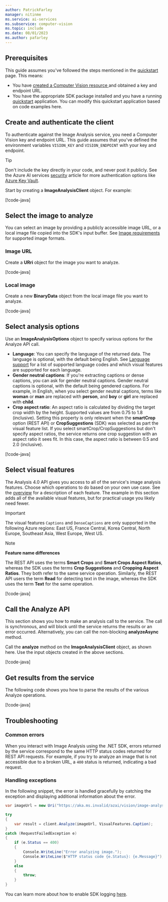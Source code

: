 ```yaml
---
author: PatrickFarley
manager: nitinme
ms.service: ai-services
ms.subservice: computer-vision
ms.topic: include
ms.date: 08/01/2023
ms.author: pafarley
---
```


## Prerequisites

This guide assumes you've followed the steps mentioned in the [quickstart](/azure/ai-services/computer-vision/quickstarts-sdk/image-analysis-client-library-40) page. This means:

* You have <a href="https://portal.azure.com/#create/Microsoft.CognitiveServicesComputerVision"  title="created a Computer Vision resource"  target="_blank">created a Computer Vision resource </a> and obtained a key and endpoint URL.
* You have the appropriate SDK package installed and you have a running [quickstart](/azure/ai-services/computer-vision/quickstarts-sdk/image-analysis-client-library-40) application. You can modify this quickstart application based on code examples here.

## Create and authenticate the client

To authenticate against the Image Analysis service, you need a Computer Vision key and endpoint URL. This guide assumes that you've defined the environment variables `VISION_KEY` and `VISION_ENDPOINT` with your key and endpoint.

> [!TIP]
> Don't include the key directly in your code, and never post it publicly. See the Azure AI services [security](/azure/ai-services/security-features) article for more authentication options like [Azure Key Vault](/azure/ai-services/use-key-vault). 

Start by creating a **ImageAnalysisClient** object. For example:

[!code-java[](~/cognitive-services-quickstart-code/dotnet/ComputerVision/4-0/image-analysis-quickstart/HowTo.cs?name=snippet_client)]


## Select the image to analyze

You can select an image by providing a publicly accessible image URL, or a local image file copied into the SDK's input buffer. See [Image requirements](../../overview-image-analysis.md?tabs=4-0#image-requirements) for supported image formats.

### Image URL

Create a **URri** object for the image you want to analyze.

[!code-java[](~/cognitive-services-quickstart-code/dotnet/ComputerVision/4-0/image-analysis-quickstart/HowTo.cs?name=snippet_url)]


### Local image

Create a new **BinaryData** object from the local image file you want to analyze. 

[!code-java[](~/cognitive-services-quickstart-code/dotnet/ComputerVision/4-0/image-analysis-quickstart/HowTo.cs?name=snippet_file)]


## Select analysis options

Use an **ImageAnalysisOptions** object to specify various options for the Analyze API call. <!-- these options only apply when you're using the standard (not custom) model-->

- **Language**: You can specify the language of the returned data. The language is optional, with the default being English. See [Language support](https://aka.ms/cv-languages) for a list of supported language codes and which visual features are supported for each language. 
- **Gender neutral captions**: If you're extracting captions or dense captions, you can ask for gender neutral captions. Gender neutral captions is optional, with the default being gendered captions. For example, in English, when you select gender neutral captions, terms like **woman** or **man** are replaced with **person**, and **boy** or **girl** are replaced with **child**. 
- **Crop aspect ratio**: An aspect ratio is calculated by dividing the target crop width by the height. Supported values are from 0.75 to 1.8 (inclusive). Setting this property is only relevant when the **smartCrop** option (REST API) or **CropSuggestions** (SDK) was selected as part the visual feature list. If you select smartCrop/CropSuggestions but don't specify aspect ratios, the service returns one crop suggestion with an aspect ratio it sees fit. In this case, the aspect ratio is between 0.5 and 2.0 (inclusive).


[!code-java[](~/cognitive-services-quickstart-code/dotnet/ComputerVision/4-0/image-analysis-quickstart/HowTo.cs?name=snippet_options)]


## Select visual features

The Analysis 4.0 API gives you access to all of the service's image analysis features. Choose which operations to do based on your own use case. See the [overview](/azure/ai-services/computer-vision/overview-image-analysis) for a description of each feature. The example in this section adds all of the available visual features, but for practical usage you likely need fewer.

> [!IMPORTANT]
> The visual features `Captions` and `DenseCaptions` are only supported in the following Azure regions: East US, France Central, Korea Central, North Europe, Southeast Asia, West Europe, West US.

> [!NOTE]
> **Feature name differences**
>
> The REST API uses the terms **Smart Crops** and **Smart Crops Aspect Ratios**, whereas the SDK uses the terms **Crop Suggestions** and **Cropping Aspect Ratios**. They both refer to the same service operation. Similarly, the REST API users the term **Read** for detecting text in the image, whereas the SDK uses the term **Text** for the same operation.

[!code-java[](~/cognitive-services-quickstart-code/dotnet/ComputerVision/4-0/image-analysis-quickstart/HowTo.cs?name=snippet_features)]

<!--
### Set model name when using a custom model

You can also do image analysis with a custom trained model. To create and train a model, see [Create a custom Image Analysis model](/azure/ai-services/computer-vision/how-to/model-customization). Once your model is trained, all you need is the model's name. You don't need to specify visual features if you use a custom model.


To use a custom model, create the [ImageAnalysisOptions](/dotnet/api/azure.ai.vision.imageanalysis.imageanalysisoptions) object and set the [ModelName](/dotnet/api/azure.ai.vision.imageanalysis.imageanalysisoptions.modelname#azure-ai-vision-imageanalysis-imageanalysisoptions-modelname) property. You don't need to set any other properties on **ImageAnalysisOptions**. There's no need to set the [Features](/dotnet/api/azure.ai.vision.imageanalysis.imageanalysisoptions.features#azure-ai-vision-imageanalysis-imageanalysisoptions-features) property, as you do with the standard model, since your custom model already implies the visual features the service extracts.

[!code-csharp[](~/azure-ai-vision-sdk/docs/learn.microsoft.com/csharp/image-analysis/custom-model/program.cs?name=model_name)]
-->

## Call the Analyze API

This section shows you how to make an analysis call to the service. The call is synchronous, and will block until the service returns the results or an error occurred. Alternatively, you can call the non-blocking **analyzeAsync** method.

Call the **analyze** method on the **ImageAnalysisClient** object, as shown here. Use the input objects created in the above sections.

[!code-java[](~/cognitive-services-quickstart-code/dotnet/ComputerVision/4-0/image-analysis-quickstart/HowTo.cs?name=snippet_call)]


## Get results from the service

The following code shows you how to parse the results of the various Analyze operations.

[!code-java[](~/cognitive-services-quickstart-code/dotnet/ComputerVision/4-0/image-analysis-quickstart/HowTo.cs?name=snippet_results)]

<!--
### Get results using custom model

This section shows you how to make an analysis call to the service, when using a custom model. 


The code is similar to the standard model case. The only difference is that results from the custom model are available on the **CustomTags** and/or **CustomObjects** properties of the [ImageAnalysisResult](/dotnet/api/azure.ai.vision.imageanalysis.imageanalysisresult) object.

[!code-csharp[](~/azure-ai-vision-sdk/docs/learn.microsoft.com/csharp/image-analysis/custom-model/program.cs?name=analyze)]
-->


## Troubleshooting

### Common errors

When you interact with Image Analysis using the .NET SDK, errors returned by the service correspond to the same HTTP status codes returned for REST API requests. For example, if you try to analyze an image that is not accessible due to a broken URL, a `400` status is returned, indicating a bad request.

### Handling exceptions

In the following snippet, the error is handled gracefully by catching the exception and displaying additional information about the error.

```C# Snippet:ImageAnalysisException
var imageUrl = new Uri("https://aka.ms.invalid/azai/vision/image-analysis-sample.jpg");

try
{
    var result = client.Analyze(imageUrl, VisualFeatures.Caption);
}
catch (RequestFailedException e)
{
    if (e.Status == 400)
    {
        Console.WriteLine("Error analyzing image.");
        Console.WriteLine($"HTTP status code {e.Status}: {e.Message}");
    }
    else
    {
        throw;
    }
}
```
You can learn more about how to enable SDK logging [here](https://learn.microsoft.com/dotnet/azure/sdk/logging).


